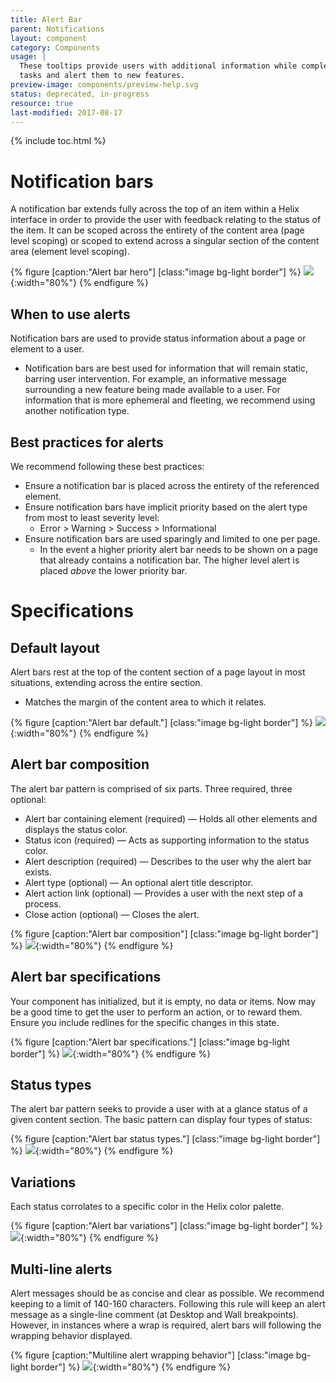```yaml
---
title: Alert Bar
parent: Notifications
layout: component
category: Components
usage: |
  These tooltips provide users with additional information while completing
  tasks and alert them to new features.
preview-image: components/preview-help.svg
status: deprecated, in-progress
resource: true
last-modified: 2017-08-17
---
```


{% include toc.html %}

# Notification bars

A notification bar extends fully across the top of an item within a
Helix interface in order to provide the user with feedback relating
to the status of the item. It can be scoped across the entirety of
the content area (page level scoping) or scoped to extend across a
singular section of the content area (element level scoping).

{% figure [caption:"Alert bar hero"] [class:"image bg-light border"] %}
 ![]({{site.url}}/assets/images/components/content-areas/alerts/alert-bar-hero.svg){:width="80%"}
{% endfigure %}

## When to use alerts

Notification bars are used to provide status information about a page or
element to a user.

* Notification bars are best used for information that will remain static,
  barring user intervention. For example, an informative message surrounding a new
  feature being made available to a user. For information that is more
  ephemeral and fleeting, we recommend using another notification
  type.

## Best practices for alerts

We recommend following these best practices:

* Ensure a notification bar is placed across the entirety of the
  referenced element.
* Ensure notification bars have implicit priority based on the alert type from most
  to least severity level:
  * Error > Warning > Success > Informational
* Ensure notification bars are used sparingly and limited to one per page.
  * In the event a higher priority alert bar needs to be shown on a page that
    already contains a  notification bar. The higher level alert is placed
    *above* the lower priority bar.

# Specifications

## Default layout

Alert bars rest at the top of the content section of a page layout in most
situations, extending across the entire section.

* Matches the margin of the content area to which it relates.

{% figure [caption:"Alert bar default."] [class:"image bg-light border"] %}
 ![]({{site.url}}/assets/images/components/content-areas/alerts/alert-bar-default.svg){:width="80%"}
{% endfigure %}

## Alert bar composition

The alert bar pattern is comprised of six parts. Three required, three
optional:

* Alert bar containing element (required) — Holds all other elements and
  displays the status color.
* Status icon (required) — Acts as supporting information to the status color.
* Alert description (required) — Describes to the user why the alert bar exists.
* Alert type (optional) — An optional alert title descriptor.
* Alert action link (optional) — Provides a user with the next step of a process.
* Close action (optional) — Closes the alert.

{% figure [caption:"Alert bar composition"] [class:"image bg-light border"] %}
 ![]({{site.url}}/assets/images/components/content-areas/alerts/alert-bar-composition.svg){:width="80%"}
{% endfigure %}

## Alert bar specifications

Your component has initialized, but it is empty, no data or items. Now may be a
good time to get the user to perform an action, or to reward them.
Ensure you include redlines for the specific changes in this state.

{% figure [caption:"Alert bar specifications."] [class:"image bg-light border"] %}
 ![]({{site.url}}/assets/images/components/content-areas/alerts/alert-bar-specs.svg){:width="80%"}
{% endfigure %}

## Status types

The alert bar pattern seeks to provide a user with at a glance status of a
given content section. The basic pattern can display four types of status:

{% figure [caption:"Alert bar status types."] [class:"image bg-light border"] %}
 ![]({{site.url}}/assets/images/components/content-areas/alerts/alert-bar-status-types.svg){:width="80%"}
{% endfigure %}

## Variations

Each status corrolates to a specific color in the Helix color palette.

{% figure [caption:"Alert bar variations"] [class:"image bg-light border"] %}
 ![]({{site.url}}/assets/images/components/content-areas/alerts/alert-bar-variations.svg){:width="80%"}
{% endfigure %}

## Multi-line alerts

Alert messages should be as concise and clear as possible. We recommend keeping to
a limit of 140-160 characters. Following this rule will keep an alert message as a
single-line comment (at Desktop and Wall breakpoints). However, in instances where a
wrap is required, alert bars will following the wrapping behavior displayed.

{% figure [caption:"Multiline alert wrapping behavior"] [class:"image bg-light border"] %}
 ![]({{site.url}}/assets/images/components/content-areas/alerts/alert-bar-multiline-alerts.svg){:width="80%"}
{% endfigure %}
